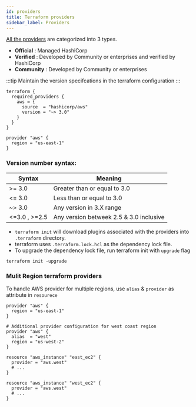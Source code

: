```yaml
---
id: providers
title: Terraform providers
sidebar_label: Providers
---
```


[All the providers](https://registry.terraform.io/browse/providers) are categorized into 3 types.
- __Official__ : Managed HashiCorp
- __Verified__ : Developed by Community or enterprises and verified by HashiCorp
- __Community__ : Developed by Community or enterprises 


:::tip
Maintain the version specifcations in the terraform configuration
:::

```hcl
terraform {
  required_providers {
    aws = {
      source  = "hashicorp/aws"
      version = "~> 3.0"
    }
  }
}

provider "aws" {
  region = "us-east-1"
}

```

### Version number syntax:
| Syntax | Meaning |
| ------ | ------- |
| >= 3.0 | Greater than or equal to 3.0 |
| <= 3.0 | Less than or equal to 3.0 |
| ~> 3.0 | Any version in 3.X range |
| <=3.0 , >=2.5 | Any version betweek 2.5 & 3.0 inclusive |

* <code>terraform init</code> will download plugins associated with the providers into <code>.terraform</code> directory.
* terraform uses <code>.terraform.lock.hcl</code> as the dependency lock file.
* To upgrade the dependency lock file, run terraform init with <code>upgrade</code> flag
```hcl
terraform init -upgrade
```

### Mulit Region terraform providers
To handle AWS provider for multiple regions, use <code>alias</code> & <code>provider</code> as attribute in <code>resourece</code>
```hcl
provider "aws" {
  region = "us-east-1" 
}

# Additional provider configuration for west coast region
provider "aws" {
  alias  = "west"
  region = "us-west-2"
}

resource "aws_instance" "east_ec2" {
  provider = "aws.west"
  # ...
}

resource "aws_instance" "west_ec2" {
  provider = "aws.west"
  # ...
}
```
